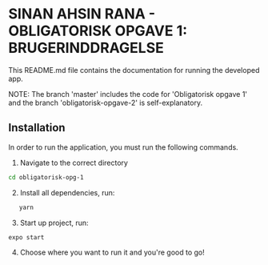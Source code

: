 # SINAN AHSIN RANA - OBLIGATORISK OPGAVE 1: BRUGERINDDRAGELSE

This README.md file contains the documentation for running the developed app.

NOTE: The branch 'master' includes the code for 'Obligatorisk opgave 1' and the branch 'obligatorisk-opgave-2' is self-explanatory.

## Installation

In order to run the application, you must run the following commands.

1. Navigate to the correct directory

```bash
cd obligatorisk-opg-1
```

2. Install all dependencies, run:

```bash
   yarn
```

3. Start up project, run:

```bash
expo start
```

4. Choose where you want to run it and you're good to go!
